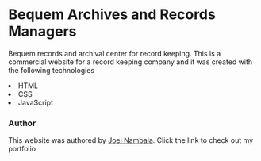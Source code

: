 # Bequem Archives and Records Managers

Bequem records and archival center for record keeping. This is a commercial website for a record keeping company and it was created with the following technologies

<li>HTML</li>
<li>CSS</li>
<li>JavaScript</li>

### Author

This website was authored by [Joel Nambala](https://joelnambala.netlify.app). Click the link to check out my portfolio
